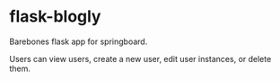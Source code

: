 # flask-blogly
Barebones flask app for springboard.

Users can view users, create a new user, edit user instances, or delete them.

